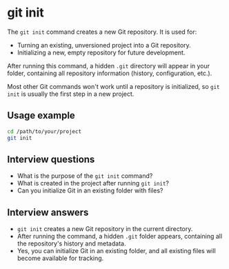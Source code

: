 # git init

The `git init` command creates a new Git repository. It is used for:

- Turning an existing, unversioned project into a Git repository.
- Initializing a new, empty repository for future development.

After running this command, a hidden `.git` directory will appear in your folder, containing all repository information (history, configuration, etc.).

Most other Git commands won't work until a repository is initialized, so `git init` is usually the first step in a new project.

## Usage example

```sh
cd /path/to/your/project
git init
```

## Interview questions

- What is the purpose of the `git init` command?
- What is created in the project after running `git init`?
- Can you initialize Git in an existing folder with files?

## Interview answers

- `git init` creates a new Git repository in the current directory.
- After running the command, a hidden `.git` folder appears, containing all the repository's history and metadata.
- Yes, you can initialize Git in an existing folder, and all existing files will become available for tracking.
